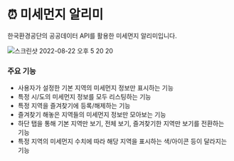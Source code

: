 # ⏰ 미세먼지 알리미
한국환경공단의 공공데이터 API를 활용한 미세먼지 알리미입니다.

![스크린샷 2022-08-22 오후 5 20 20](https://user-images.githubusercontent.com/85099612/185874369-dcae05ed-8994-4fb7-bcbb-7f025076841a.png)




### 주요 기능

- 사용자가 설정한 기본 지역의 미세먼지 정보만 표시하는 기능
- 특정 시/도의 미세먼지 정보를 모두 리스팅하는 기능
- 특정 지역을 즐겨찾기에 등록/해제하는 기능
- 즐겨찾기 해놓은 지역들의 미세먼지 정보만 모아보는 기능
- 하단 탭을 통해 기본 지역만 보기, 전체 보기, 즐겨찾기한 지역만 보기를 전환하는 기능
- 특정 지역의 미세먼지 수치에 따라 해당 지역을 표시하는 색/아이콘 등이 달라지는 기능
